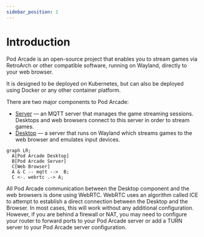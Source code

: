 ```yaml
---
sidebar_position: 1
---
```


# Introduction

Pod Arcade is an open-source project that enables you to stream games via RetroArch or other compatible software, running on Wayland, directly to your web browser.

It is designed to be deployed on Kubernetes, but can also be deployed using Docker or any other container platform.

There are two major components to Pod Arcade:

- [Server](https://github.com/pod-arcade/pod-arcade/blob/main/cmd/server/main.go) — an MQTT server that manages the game streaming sessions. Desktops and web browsers connect to this server in order to stream games.
- [Desktop](https://github.com/pod-arcade/pod-arcade/blob/main/cmd/desktop/main.go) — a server that runs on Wayland which streams games to the web browser and emulates input devices.

```mermaid
graph LR;
  A[Pod Arcade Desktop]
  B[Pod Arcade Server]
  C[Web Browser]
  A & C -- mqtt -->  B;
  C <-. webrtc .-> A;
```

All Pod Arcade communication between the Desktop component and the web browsers is done using WebRTC. WebRTC uses an algorithm called ICE to attempt to establish a direct connection between the Desktop and the Browser. In most cases, this will work without any additional configuration. However, if you are behind a firewall or NAT, you may need to configure your router to forward ports to your Pod Arcade server or add a TURN server to your Pod Arcade server configuration.